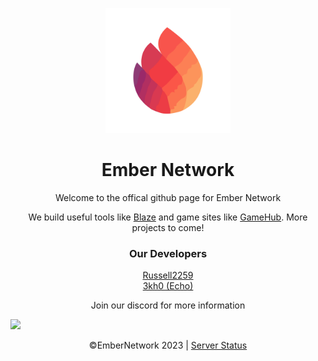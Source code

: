 <p align="center"><img src="https://github.com/EmberNetwork/.github/blob/main/profile/logo.png?raw=true" width="200px"/></p>
<h1 align="center">Ember Network</h1>
<p align="center">Welcome to the offical github page for Ember Network</p>
<p align="center">We build useful tools like <a href="https://github.com/EmberNetwork/Blaze">Blaze</a> and game sites like <a href="https://github.com/EmberNetwork/Gamehub">GameHub</a>. More projects to come!</p>
<h3 align="center">Our Developers</h3>
<p align="center">
<a href="https://github.com/Russell2259">Russell2259</a>
<br>
<a href="https://github.com/3kh0">3kh0 (Echo)</a>
</p>
<p align="center">
Join our discord for more information

<a align="center" href="https://discord.gg/RXBbxQ4wuJ" align="center"><img src="https://invidget.switchblade.xyz/RXBbxQ4wuJ?theme=dark"/></a>
</p>

<p align="center">
  ©EmberNetwork 2023 | <a href="https://status.embernet.work/">Server Status</a>
</p>
